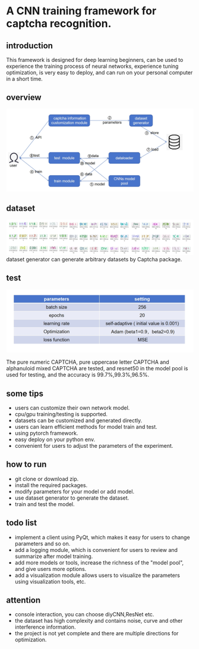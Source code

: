 # A CNN training framework for captcha recognition.

## introduction
This framework is designed for deep learning beginners, can be used to experience the training process of neural networks, experience tuning optimization, is very easy to deploy, and can run on your personal computer in a short time.

## overview
![voerview](./resource/overview.png)

## dataset
![dataset](./resource/datasets.png)
dataset generator can generate arbitrary datasets by Captcha package.

## test
![test params](./resource/params.png)

The pure numeric CAPTCHA, pure uppercase letter CAPTCHA and alphanuloid mixed CAPTCHA are tested, and resnet50 in the model pool is used for testing, and the accuracy is 99.7%,99.3%,96.5%.

## some tips
- users can customize their own network model.
- cpu/gpu training/testing is supported.
- datasets can be customized and generated directly.
- users can learn efficient methods for model train and test.
- using pytorch framework.
- easy deploy on your python env.
- convenient for users to adjust the parameters of the experiment.

## how to run
- git clone or download zip.
- install the required packages.
- modify parameters for your model or add model.
- use dataset generator to generate the dataset.
- train and test the model.

## todo list
- implement a client using PyQt, which makes it easy for users to change parameters and so on.
- add a logging module, which is convenient for users to review and summarize after model training.
- add more models or tools, increase the richness of the "model pool", and give users more options.
- add a visualization module allows users to visualize the parameters using visualization tools, etc.

## attention
- console interaction, you can choose diyCNN,ResNet etc.
- the dataset has high complexity and contains noise, curve and other interference information.
- the project is not yet complete and there are multiple directions for optimization.
